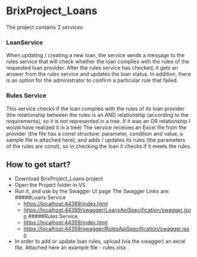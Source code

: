 # BrixProject_Loans
The project contains 2 services:
### LoanService
When updating / creating a new loan, the service sends a message to the rules service that will check whether the loan complies with the rules of the requested loan provider. After the rules service has checked, it gets an answer from the rules service and updates the loan status. In addition, there is an option for the administrator to confirm a particular rule that failed.
### Rules Service
This service checks if the loan complies with the rules of its loan provider (the relationship between the rules is an AND relationship (according to the requirements), so it is not represented in a tree. If it was an OR relationship I would have realized it in a tree)
The service receives an Excel file from the provider (the file has a const structure: parameter, condition and value, a sample file is attached here), and adds / updates its rules (the parameters of the rules are const), so in checking the loan it checks if it meets the rules.

How to get start?
-------
* Download BrixProject_Loans project
* Open the Project folder in VS
* Run it, and use by the Swagger UI page
  The Swagger Links are:  
   #####Loans Service 
    -  [https://localhost:44389/index.html](https://localhost:44389/index.html)
    -  [https://localhost:44389/swagger/LoansApiSpecification/swagger.json](https://localhost:44389/swagger/LoansApiSpecification/swagger.json)
   #####Rules Service 
    -  [https://localhost:44359/index.html](https://localhost:44359/index.html)
    -  [https://localhost:44359/swagger/RulesApiSpecification/swagger.json](https://localhost:44359/swagger/RulesApiSpecification/swagger.json)
* In order to add or update loan rules, upload (via the swagger) an excel file.
  Attached here an example file - rules.xlsx .
